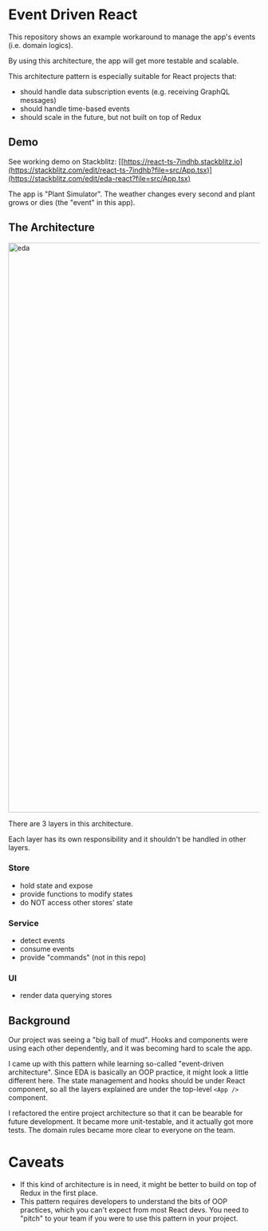 
# Event Driven React

This repository shows an example workaround to manage the app's events (i.e. domain logics). 

By using this architecture, the app will get more testable and scalable. 

This architecture pattern is especially suitable for React projects that:

- should handle data subscription events (e.g. receiving GraphQL messages)
- should handle time-based events
- should scale in the future, but not built on top of Redux

## Demo

See working demo on Stackblitz: 
[[https://react-ts-7indhb.stackblitz.io](https://stackblitz.com/edit/react-ts-7indhb?file=src/App.tsx)](https://stackblitz.com/edit/eda-react?file=src/App.tsx)

The app is "Plant Simulator". The weather changes every second and plant grows or dies (the "event" in this app). 

## The Architecture

<img width="1142" alt="eda" src="https://user-images.githubusercontent.com/58211188/206078459-00f75f2f-494f-40b8-8e60-36f365aa3818.png">

There are 3 layers in this architecture. 

Each layer has its own responsibility and it shouldn't be handled in other layers.

### Store

- hold state and expose
- provide functions to modify states
- do NOT access other stores' state

### Service

- detect events
- consume events
- provide "commands" (not in this repo)

### UI

- render data querying stores

## Background

Our project was seeing a "big ball of mud". Hooks and components were using each other dependently, and it was becoming hard to scale the app. 

I came up with this pattern while learning so-called "event-driven architecture". Since EDA is basically an OOP practice, it might look a little different here. The state management and hooks should be under React component, so all the layers explained are under the top-level `<App />`  component.

I refactored the entire project architecture so that it can be bearable for future development. It became more unit-testable, and it actually got more tests. The domain rules became more clear to everyone on the team. 

# Caveats

- If this kind of architecture is in need, it might be better to build on top of Redux in the first place. 
- This pattern requires developers to understand the bits of OOP practices, which you can't expect from most React devs. You need to "pitch" to your team if you were to use this pattern in your project. 

